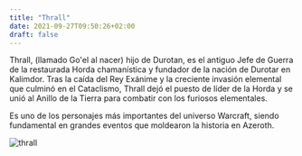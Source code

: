 ```yaml
---
title: "Thrall"
date: 2021-09-27T09:50:26+02:00
draft: false
---
```



Thrall, (llamado Go'el al nacer) hijo de Durotan, es el antiguo Jefe de Guerra de la restaurada Horda chamanística y fundador de la nación de Durotar en Kalimdor. Tras la caída del Rey Exánime y la creciente invasión elemental que culminó en el Cataclismo, Thrall dejó el puesto de líder de la Horda y se unió al Anillo de la Tierra para combatir con los furiosos elementales.

Es uno de los personajes más importantes del universo Warcraft, siendo fundamental en grandes eventos que moldearon la historia en Azeroth.

![thrall](/img/thrall.jpg)
